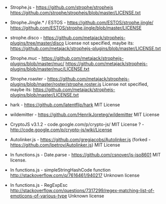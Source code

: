 - Strophe.js - https://github.com/strophe/strophejs
https://github.com/strophe/strophejs/blob/master/LICENSE.txt

- Strophe.Jingle.* / ESTOS - https://github.com/ESTOS/strophe.jingle/
https://github.com/ESTOS/strophe.jingle/blob/master/LICENSE

- strophe.disco - https://github.com/metajack/strophejs-plugins/tree/master/disco
License not specified, maybe its: https://github.com/metajack/strophejs-plugins/blob/master/LICENSE.txt

- Strophe.muc -  https://github.com/metajack/strophejs-plugins/blob/master/muc/
https://github.com/metajack/strophejs-plugins/blob/master/muc/LICENSE.txt

- Strophe.roaster - https://github.com/metajack/strophejs-plugins/blob/master/roster/strophe.roster.js
License not specified, maybe its: https://github.com/metajack/strophejs-plugins/blob/master/LICENSE.txt

- hark - https://github.com/latentflip/hark
MIT License

- wildemitter - https://github.com/HenrikJoreteg/wildemitter
MIT License

- CryptoJS v3.1.2 - code.google.com/p/crypto-js/
MIT License ? - http://code.google.com/p/crypto-js/wiki/License

- Autolinker.js - https://github.com/gregjacobs/Autolinker.js (forked - https://github.com/lpetrov/Autolinker.js)
MIT License

- In functions.js - Date.parse - https://github.com/csnover/js-iso8601
MIT license.

- In functions.js - simpleStringHashCode function
http://stackoverflow.com/q/7616461/940217
Unknown license

- In functions.js - RegExpEsc
http://stackoverflow.com/questions/7317299/regex-matching-list-of-emoticons-of-various-type
Unknown license

